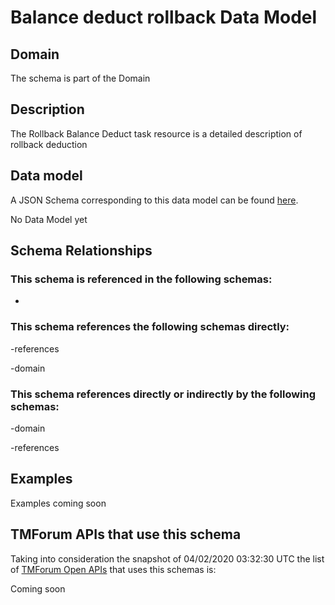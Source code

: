 # Balance deduct rollback Data Model

## Domain

The  schema is part of the  Domain

## Description

The Rollback Balance Deduct task resource is a detailed description of rollback deduction

## Data model

A JSON Schema corresponding to this data model can be found
[here](https://github.com/tmforum-rand/schemas/blob/candidates/Customer/BalanceDeductRollback.schema.json).

No Data Model yet

## Schema Relationships

### This schema is referenced in the following schemas:

-

### This schema references the following schemas directly:

-references

-domain

### This schema references directly or indirectly by the following schemas:

-domain

-references



## Examples

Examples coming soon

## TMForum APIs that use this schema

Taking into consideration the snapshot of 04/02/2020 03:32:30 UTC the list of [TMForum Open APIs](https://www.tmforum.org/open-apis/) that uses this schemas is:

Coming soon